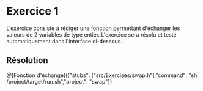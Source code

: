 # Exercice 1

L'exercice consiste à rédiger une fonction permettant d'échanger les valeurs de 2 variables de type entier. 
L'exercice sera résolu et testé automatiquement dans l'interface ci-dessous.

## Résolution

@[Fonction d'échange]({"stubs": ["src/Exercises/swap.h"],"command": "sh /project/target/run.sh","project": "swap"})